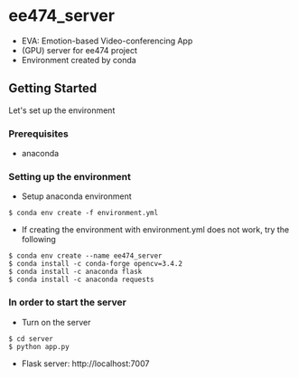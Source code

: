 # ee474_server

- EVA: Emotion-based Video-conferencing App
- (GPU) server for ee474 project
- Environment created by conda


## Getting Started

Let's set up the environment

### Prerequisites

- anaconda

### Setting up the environment
- Setup anaconda environment
```
$ conda env create -f environment.yml
```

- If creating the environment with environment.yml does not work, try the following
```
$ conda env create --name ee474_server
$ conda install -c conda-forge opencv=3.4.2
$ conda install -c anaconda flask
$ conda install -c anaconda requests
```

### In order to start the server
- Turn on the server
```
$ cd server
$ python app.py
```

- Flask server: http://localhost:7007
